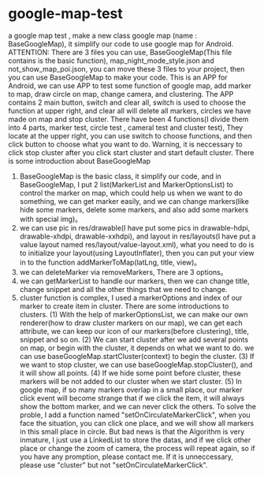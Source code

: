 # google-map-test
a google map test , make a new class google map (name : BaseGoogleMap), it simplify our code to use google map for Android.
  ATTENTION: There are 3 files you can use, BaseGoogleMap(This file contains is the basic function), map_night_mode_style.json and not_show_map_poi.json, you can move these 3 files to your project, then you can use BaseGoogleMap to make your code.
  This is an APP for Android, we can use APP to test some function of google map,  add marker to map, draw circle on map, change camera, and clustering.
  The APP contains 2 main button, switch and clear all, switch is used to choose the function at upper right, and clear all will delete all markers, circles we have made on map and stop cluster.
  There have been 4 functions(I divide them into 4 parts, marker test, circle test , cameral test and cluster test), They locate at the upper right, you can use switch to choose functions, and then click button to choose what you want to do.
  Warning, it is neccessary to click stop cluster after you click start cluster and start default cluster.
There is some introduction about BaseGoogleMap
1. BaseGoogleMap is the basic class, it simplify our code, and in BaseGoogleMap, I put 2 list(MarkerList and MarkerOptionsList) to control the marker on map, which could help us when we want to do something, we can get marker easily, and we can change markers(like hide some markers, delete some markers, and also add some markers with special img)。
2. we can use pic in res/drawable(I have put some pics in drawable-hdpi, drawable-xhdpi, drawable-xxhdpi), and layout in res/layouts(I have put a value layout named res/layout/value-layout.xml), what you need to do is to initialize your layout(using LayoutInflater), then you can put your view in to the function addMarkerToMap(latLng, title, view)。
3. we can deleteMarker via removeMarkers, There are 3 options。
4. we can getMarkerList to handle our markers, then we can change title, change snippet and all the other things that we need to change.
5. cluster function is complex, I used a markerOptions and index of our marker to create item in cluster. There are some introductions to clusters.
(1) With the help of markerOptionsList, we can make our own renderer(how to draw cluster markers on our map), we can get each attribute, we can keep our icon of our markers(before clustering), title, snippet and so on.
(2) We can start cluster after we add several points on map, or begin with the cluster, it depends on what we want to do. we can use baseGoogleMap.startCluster(context) to begin the cluster.
(3) If we want to stop cluster, we can use baseGoogleMap.stopCluster(), and it will show all points.
(4) If we hide some point before cluster, these markers will be not added to our cluster when we start cluster.
(5) In google map, if so many markers overlap in a small place, our marker click event will become strange that if we click the item, it will always show the bottom marker, and we can never click the others. To solve the proble, I add a function named "setOnCirculateMarkerClick", when you face the situation, you can click one place, and we will show all markers in this small place in circle. But bad news is that the Algorithm is very inmature, I just use a LinkedList to store the datas, and if we click other place or change the zoom of camera, the process will repeat again, so if you have any promption, please contact me. If it is unneccessary, please use "cluster" but not "setOnCirculateMarkerClick".
